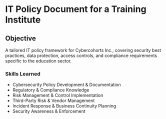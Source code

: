 # IT Policy Document for a Training Institute
## Objective
A tailored IT policy framework for Cybercohorts Inc., covering security best practices, data protection, access controls, and compliance requirements specific to the education sector.

### Skills Learned
- Cybersecurity Policy Development & Documentation
- Regulatory & Compliance Knowledge
- Risk Management & Control Implementation
- Third-Party Risk & Vendor Management
- Incident Response & Business Continuity Planning
- Security Awareness & Enforcement
